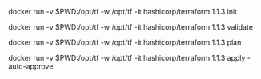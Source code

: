 docker run -v $PWD:/opt/tf -w /opt/tf -it hashicorp/terraform:1.1.3 init

docker run -v $PWD:/opt/tf -w /opt/tf -it hashicorp/terraform:1.1.3 validate

docker run -v $PWD:/opt/tf -w /opt/tf -it hashicorp/terraform:1.1.3 plan

docker run -v $PWD:/opt/tf -w /opt/tf -it hashicorp/terraform:1.1.3 apply -auto-approve
